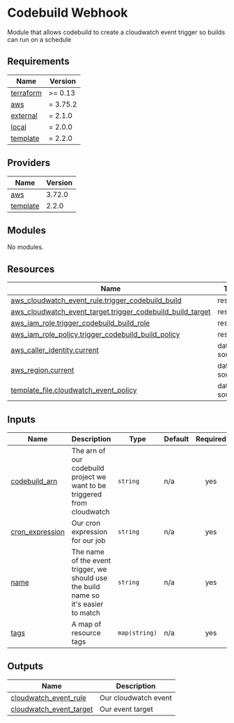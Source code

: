 # Codebuild Webhook

Module that allows codebuild to create a cloudwatch event trigger so builds can run on a schedule

<!-- BEGIN_TF_DOCS -->
## Requirements

| Name | Version |
|------|---------|
| <a name="requirement_terraform"></a> [terraform](#requirement\_terraform) | >= 0.13 |
| <a name="requirement_aws"></a> [aws](#requirement\_aws) | = 3.75.2 |
| <a name="requirement_external"></a> [external](#requirement\_external) | = 2.1.0 |
| <a name="requirement_local"></a> [local](#requirement\_local) | = 2.0.0 |
| <a name="requirement_template"></a> [template](#requirement\_template) | = 2.2.0 |

## Providers

| Name | Version |
|------|---------|
| <a name="provider_aws"></a> [aws](#provider\_aws) | 3.72.0 |
| <a name="provider_template"></a> [template](#provider\_template) | 2.2.0 |

## Modules

No modules.

## Resources

| Name | Type |
|------|------|
| [aws_cloudwatch_event_rule.trigger_codebuild_build](https://registry.terraform.io/providers/hashicorp/aws/3.75.2/docs/resources/cloudwatch_event_rule) | resource |
| [aws_cloudwatch_event_target.trigger_codebuild_build_target](https://registry.terraform.io/providers/hashicorp/aws/3.75.2/docs/resources/cloudwatch_event_target) | resource |
| [aws_iam_role.trigger_codebuild_build_role](https://registry.terraform.io/providers/hashicorp/aws/3.75.2/docs/resources/iam_role) | resource |
| [aws_iam_role_policy.trigger_codebuild_build_policy](https://registry.terraform.io/providers/hashicorp/aws/3.75.2/docs/resources/iam_role_policy) | resource |
| [aws_caller_identity.current](https://registry.terraform.io/providers/hashicorp/aws/3.75.2/docs/data-sources/caller_identity) | data source |
| [aws_region.current](https://registry.terraform.io/providers/hashicorp/aws/3.75.2/docs/data-sources/region) | data source |
| [template_file.cloudwatch_event_policy](https://registry.terraform.io/providers/hashicorp/template/2.2.0/docs/data-sources/file) | data source |

## Inputs

| Name | Description | Type | Default | Required |
|------|-------------|------|---------|:--------:|
| <a name="input_codebuild_arn"></a> [codebuild\_arn](#input\_codebuild\_arn) | The arn of our codebuild project we want to be triggered from cloudwatch | `string` | n/a | yes |
| <a name="input_cron_expression"></a> [cron\_expression](#input\_cron\_expression) | Our cron expression for our job | `string` | n/a | yes |
| <a name="input_name"></a> [name](#input\_name) | The name of the event trigger, we should use the build name so it's easier to match | `string` | n/a | yes |
| <a name="input_tags"></a> [tags](#input\_tags) | A map of resource tags | `map(string)` | n/a | yes |

## Outputs

| Name | Description |
|------|-------------|
| <a name="output_cloudwatch_event_rule"></a> [cloudwatch\_event\_rule](#output\_cloudwatch\_event\_rule) | Our cloudwatch event |
| <a name="output_cloudwatch_event_target"></a> [cloudwatch\_event\_target](#output\_cloudwatch\_event\_target) | Our event target |
<!-- END_TF_DOCS -->
